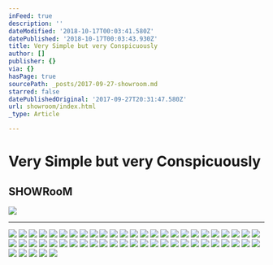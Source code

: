 ```yaml
---
inFeed: true
description: ''
dateModified: '2018-10-17T00:03:41.580Z'
datePublished: '2018-10-17T00:03:43.930Z'
title: Very Simple but very Conspicuously
author: []
publisher: {}
via: {}
hasPage: true
sourcePath: _posts/2017-09-27-showroom.md
starred: false
datePublishedOriginal: '2017-09-27T20:31:47.580Z'
url: showroom/index.html
_type: Article

---
```

# **Very Simple but very Conspicuously**

## SHOWRooM
![](https://the-grid-user-content.s3-us-west-2.amazonaws.com/47674def-283f-49a5-9ae7-19bfdfb648dc.jpg)

---

![](https://the-grid-user-content.s3-us-west-2.amazonaws.com/bd3ec7a2-025b-4897-9c4f-c96dbfbad12f.jpg)
![](https://the-grid-user-content.s3-us-west-2.amazonaws.com/227a91f9-7904-4973-9aab-3261c5775b44.jpg)
![](https://the-grid-user-content.s3-us-west-2.amazonaws.com/0b07a930-d33c-4143-9260-65a68c3f2e05.jpg)
![](https://the-grid-user-content.s3-us-west-2.amazonaws.com/d43df3f1-45e3-4f08-8d47-fca4e465f731.jpg)
![](https://the-grid-user-content.s3-us-west-2.amazonaws.com/6e8578a0-dbaf-4f1a-a487-9a33222d1049.jpg)
![](https://the-grid-user-content.s3-us-west-2.amazonaws.com/0839e8fb-6f9b-4a32-9bd4-a05d92782d08.jpg)
![](https://the-grid-user-content.s3-us-west-2.amazonaws.com/15a38d76-9abb-47fb-9758-2d8faa87e24e.jpg)
![](https://the-grid-user-content.s3-us-west-2.amazonaws.com/eeefa5b6-5b20-4ade-9f94-875cac499305.jpg)
![](https://the-grid-user-content.s3-us-west-2.amazonaws.com/0e7bd096-a4e3-476d-ba61-9391a02185bd.jpg)
![](https://the-grid-user-content.s3-us-west-2.amazonaws.com/ed7ce6aa-8ce0-4194-bf8f-fa0ab8aa2d82.jpg)
![](https://the-grid-user-content.s3-us-west-2.amazonaws.com/2b198a6d-a8da-4c1d-8435-5b3dba1e2b0b.jpg)
![](https://the-grid-user-content.s3-us-west-2.amazonaws.com/62750532-5434-49e6-9194-e9e223e9d005.jpg)
![](https://the-grid-user-content.s3-us-west-2.amazonaws.com/00b248a0-c25f-4996-bcbd-9445eadce233.jpg)
![](https://the-grid-user-content.s3-us-west-2.amazonaws.com/49896cb5-8c1f-4968-a863-be8f53977f0c.jpg)
![](https://the-grid-user-content.s3-us-west-2.amazonaws.com/b4b0e72b-9930-4b92-baf9-8ee52a58bdcb.jpg)
![](https://the-grid-user-content.s3-us-west-2.amazonaws.com/4e75778c-5b7f-4e9e-b88f-aef3d2651a1e.jpg)
![](https://s3-us-west-2.amazonaws.com/the-grid-img/p/157d6037cd64c7f8c4b791a1fa01412576f84dd3.jpg)
![](https://the-grid-user-content.s3-us-west-2.amazonaws.com/870845e2-da2e-45ea-8760-e66d39957da7.jpg)
![](https://the-grid-user-content.s3-us-west-2.amazonaws.com/c36da755-a537-4e12-960c-63dcbb623dd9.jpg)
![](https://the-grid-user-content.s3-us-west-2.amazonaws.com/9271a250-1592-4733-a8c0-91bf0b8c25b1.jpg)
![](https://the-grid-user-content.s3-us-west-2.amazonaws.com/a0e5df92-18d6-49f7-bae0-cce251153464.jpg)
![](https://the-grid-user-content.s3-us-west-2.amazonaws.com/d590d3e5-4e22-47a6-89fc-1c2ea2776f2d.jpg)
![](https://the-grid-user-content.s3-us-west-2.amazonaws.com/e287813f-95bf-4a35-a6c6-b342142e1041.jpg)
![](https://the-grid-user-content.s3-us-west-2.amazonaws.com/9312ecc2-4632-496f-a52a-c24a45269563.jpg)
![](https://the-grid-user-content.s3-us-west-2.amazonaws.com/b8862508-88ea-4958-a608-07562beabb35.jpg)
![](https://the-grid-user-content.s3-us-west-2.amazonaws.com/534b7cc6-95af-4e65-b2b1-7952b0bef690.jpg)
![](https://the-grid-user-content.s3-us-west-2.amazonaws.com/23b1c4b3-0aaa-4af8-9a3c-5e04348fddc3.jpg)
![](https://the-grid-user-content.s3-us-west-2.amazonaws.com/f8ac2339-d823-4e60-ae74-335ee727fd77.jpg)
![](https://the-grid-user-content.s3-us-west-2.amazonaws.com/b46c1e57-2de7-4be2-80b2-427b8b96a586.jpg)
![](https://the-grid-user-content.s3-us-west-2.amazonaws.com/245c8edd-3d17-4d92-bd6d-762da5cbca19.jpg)
![](https://the-grid-user-content.s3-us-west-2.amazonaws.com/1c623bd8-3b16-4051-884a-6eacdddd58ca.jpg)
![](https://the-grid-user-content.s3-us-west-2.amazonaws.com/4687206f-fee0-4d00-a18e-9983b2363bd4.jpg)
![](https://the-grid-user-content.s3-us-west-2.amazonaws.com/98ae6543-97d9-4c76-98db-e5be24c015cd.jpg)
![](https://the-grid-user-content.s3-us-west-2.amazonaws.com/acc95618-0c27-4a81-9eb8-42b732e23447.jpg)
![](https://the-grid-user-content.s3-us-west-2.amazonaws.com/ca22651e-9c4c-4582-aae4-46bb4832d3d0.jpg)
![](https://the-grid-user-content.s3-us-west-2.amazonaws.com/6a923160-aaec-4c5c-b866-ef8dcfd564de.jpg)
![](https://the-grid-user-content.s3-us-west-2.amazonaws.com/046ee8e3-de34-4086-902c-27a455875f6b.jpg)
![](https://s3-us-west-2.amazonaws.com/the-grid-img/p/777d6feb69358e6708f28e78e59f8adab023edcb.jpg)
![](https://the-grid-user-content.s3-us-west-2.amazonaws.com/54264f08-7287-4194-be95-44a5dc796b35.jpg)
![](https://the-grid-user-content.s3-us-west-2.amazonaws.com/c75993f5-2022-468d-9393-24428c657be8.jpg)
![](https://the-grid-user-content.s3-us-west-2.amazonaws.com/8def9793-096b-4279-b4d0-f058a5fa7c17.jpg)
![](https://the-grid-user-content.s3-us-west-2.amazonaws.com/ab8cebc8-6772-46a2-be98-fc5669540d34.jpg)
![](https://the-grid-user-content.s3-us-west-2.amazonaws.com/036e4f3d-6893-4ded-9b54-fb7e97666a7a.jpg)
![](https://the-grid-user-content.s3-us-west-2.amazonaws.com/48edc943-6e97-427e-9e0d-d019f03d793b.jpg)
![](https://the-grid-user-content.s3-us-west-2.amazonaws.com/4c644267-f774-4657-938f-f11cacf7f2fa.jpg)
![](https://the-grid-user-content.s3-us-west-2.amazonaws.com/cda083d9-1fd7-46ca-bdb6-a4bc3467895b.jpg)
![](https://the-grid-user-content.s3-us-west-2.amazonaws.com/35e455be-7d6b-4308-b486-840cddac3667.jpg)
![](https://the-grid-user-content.s3-us-west-2.amazonaws.com/20de4f5d-bc06-4a45-9326-b6ddb82578ad.jpg)
![](https://the-grid-user-content.s3-us-west-2.amazonaws.com/7fac810e-0ae7-4581-b947-50b795b0a5f3.jpg)
![](https://the-grid-user-content.s3-us-west-2.amazonaws.com/6ff11b75-99cf-4349-8730-193734f1845e.jpg)
![](https://the-grid-user-content.s3-us-west-2.amazonaws.com/185ae06a-dce2-4873-a0ee-d7a9098a255a.jpg)
![](https://the-grid-user-content.s3-us-west-2.amazonaws.com/44f288cd-71ee-4f3f-94ba-d3390b5ce576.jpg)
![](https://the-grid-user-content.s3-us-west-2.amazonaws.com/b8673de6-e057-4a69-918a-10142200ed94.jpg)
![](https://the-grid-user-content.s3-us-west-2.amazonaws.com/c0b8a86d-a27e-4628-b695-33ea1ac78e46.jpg)
![](https://the-grid-user-content.s3-us-west-2.amazonaws.com/3d28ff5c-dd4f-4d7b-88f9-7a8358f17a5b.jpg)